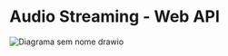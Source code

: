 # Audio Streaming - Web API

![Diagrama sem nome drawio](https://github.com/jonasemanuel/dotnet-audio-streaming-webapi/assets/12071185/470d12f9-10e5-492d-af48-0d2bbca1ceae)
